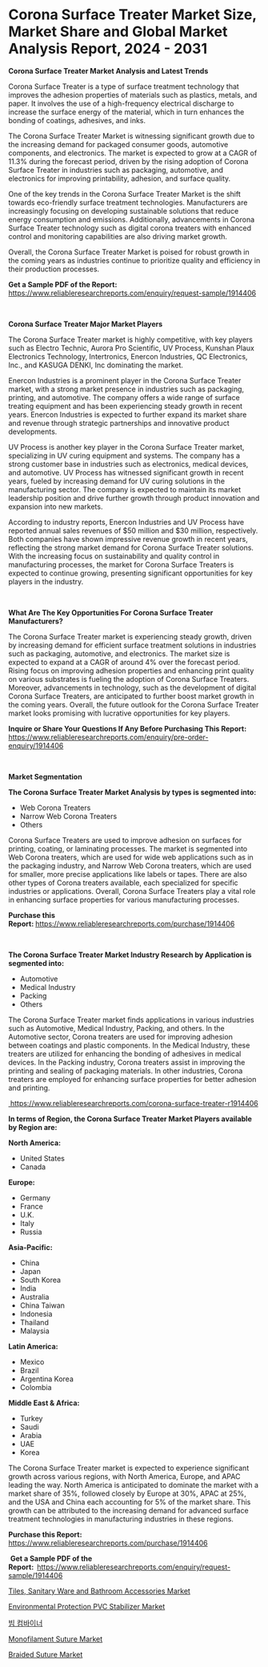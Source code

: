 <p><h1>Corona Surface Treater Market Size, Market Share and Global Market Analysis Report, 2024 - 2031</h1></p><p><strong>Corona Surface Treater Market Analysis and Latest Trends</strong></p>
<p><p>Corona Surface Treater is a type of surface treatment technology that improves the adhesion properties of materials such as plastics, metals, and paper. It involves the use of a high-frequency electrical discharge to increase the surface energy of the material, which in turn enhances the bonding of coatings, adhesives, and inks.</p><p>The Corona Surface Treater Market is witnessing significant growth due to the increasing demand for packaged consumer goods, automotive components, and electronics. The market is expected to grow at a CAGR of 11.3% during the forecast period, driven by the rising adoption of Corona Surface Treater in industries such as packaging, automotive, and electronics for improving printability, adhesion, and surface quality.</p><p>One of the key trends in the Corona Surface Treater Market is the shift towards eco-friendly surface treatment technologies. Manufacturers are increasingly focusing on developing sustainable solutions that reduce energy consumption and emissions. Additionally, advancements in Corona Surface Treater technology such as digital corona treaters with enhanced control and monitoring capabilities are also driving market growth.</p><p>Overall, the Corona Surface Treater Market is poised for robust growth in the coming years as industries continue to prioritize quality and efficiency in their production processes.</p></p>
<p><strong>Get a Sample PDF of the Report:&nbsp;</strong> <a href="https://www.reliableresearchreports.com/enquiry/request-sample/1914406">https://www.reliableresearchreports.com/enquiry/request-sample/1914406</a></p>
<p>&nbsp;</p>
<p><strong>Corona Surface Treater Major Market Players</strong></p>
<p><p>The Corona Surface Treater market is highly competitive, with key players such as Electro Technic, Aurora Pro Scientific, UV Process, Kunshan Plaux Electronics Technology, Intertronics, Enercon Industries, QC Electronics, Inc., and KASUGA DENKI, Inc dominating the market.</p><p>Enercon Industries is a prominent player in the Corona Surface Treater market, with a strong market presence in industries such as packaging, printing, and automotive. The company offers a wide range of surface treating equipment and has been experiencing steady growth in recent years. Enercon Industries is expected to further expand its market share and revenue through strategic partnerships and innovative product developments.</p><p>UV Process is another key player in the Corona Surface Treater market, specializing in UV curing equipment and systems. The company has a strong customer base in industries such as electronics, medical devices, and automotive. UV Process has witnessed significant growth in recent years, fueled by increasing demand for UV curing solutions in the manufacturing sector. The company is expected to maintain its market leadership position and drive further growth through product innovation and expansion into new markets.</p><p>According to industry reports, Enercon Industries and UV Process have reported annual sales revenues of $50 million and $30 million, respectively. Both companies have shown impressive revenue growth in recent years, reflecting the strong market demand for Corona Surface Treater solutions. With the increasing focus on sustainability and quality control in manufacturing processes, the market for Corona Surface Treaters is expected to continue growing, presenting significant opportunities for key players in the industry.</p></p>
<p>&nbsp;</p>
<p><strong>What Are The Key Opportunities For Corona Surface Treater Manufacturers?</strong></p>
<p><p>The Corona Surface Treater market is experiencing steady growth, driven by increasing demand for efficient surface treatment solutions in industries such as packaging, automotive, and electronics. The market size is expected to expand at a CAGR of around 4% over the forecast period. Rising focus on improving adhesion properties and enhancing print quality on various substrates is fueling the adoption of Corona Surface Treaters. Moreover, advancements in technology, such as the development of digital Corona Surface Treaters, are anticipated to further boost market growth in the coming years. Overall, the future outlook for the Corona Surface Treater market looks promising with lucrative opportunities for key players.</p></p>
<p><strong>Inquire or Share Your Questions If Any Before Purchasing This Report:</strong> <a href="https://www.reliableresearchreports.com/enquiry/pre-order-enquiry/1914406">https://www.reliableresearchreports.com/enquiry/pre-order-enquiry/1914406</a></p>
<p>&nbsp;</p>
<p><strong>Market Segmentation</strong></p>
<p><strong>The Corona Surface Treater Market Analysis by types is segmented into:</strong></p>
<p><ul><li>Web Corona Treaters</li><li>Narrow Web Corona Treaters</li><li>Others</li></ul></p>
<p><p>Corona Surface Treaters are used to improve adhesion on surfaces for printing, coating, or laminating processes. The market is segmented into Web Corona treaters, which are used for wide web applications such as in the packaging industry, and Narrow Web Corona treaters, which are used for smaller, more precise applications like labels or tapes. There are also other types of Corona treaters available, each specialized for specific industries or applications. Overall, Corona Surface Treaters play a vital role in enhancing surface properties for various manufacturing processes.</p></p>
<p><strong>Purchase this Report:&nbsp;</strong><a href="https://www.reliableresearchreports.com/purchase/1914406">https://www.reliableresearchreports.com/purchase/1914406</a></p>
<p>&nbsp;</p>
<p><strong>The Corona Surface Treater Market Industry Research by Application is segmented into:</strong></p>
<p><ul><li>Automotive</li><li>Medical Industry</li><li>Packing</li><li>Others</li></ul></p>
<p><p>The Corona Surface Treater market finds applications in various industries such as Automotive, Medical Industry, Packing, and others. In the Automotive sector, Corona treaters are used for improving adhesion between coatings and plastic components. In the Medical Industry, these treaters are utilized for enhancing the bonding of adhesives in medical devices. In the Packing industry, Corona treaters assist in improving the printing and sealing of packaging materials. In other industries, Corona treaters are employed for enhancing surface properties for better adhesion and printing.</p></p>
<p><a href="https://www.reliableresearchreports.com/corona-surface-treater-r1914406">&nbsp;https://www.reliableresearchreports.com/corona-surface-treater-r1914406</a></p>
<p><strong>In terms of Region, the Corona Surface Treater Market Players available by Region are:</strong></p>
<p>
    <p> <strong> North America: </strong>
        <ul>
            <li>United States</li>
            <li>Canada</li>
        </ul>
        </p> 
    <p> <strong> Europe: </strong>
        <ul>
            <li>Germany</li>
            <li>France</li>
            <li>U.K.</li>
            <li>Italy</li>
            <li>Russia</li>
        </ul>
        </p> 
    <p> <strong> Asia-Pacific: </strong>
        <ul>
            <li>China</li>
            <li>Japan</li>
            <li>South Korea</li>
            <li>India</li>
            <li>Australia</li>
            <li>China Taiwan</li>
            <li>Indonesia</li>
            <li>Thailand</li>
            <li>Malaysia</li>
        </ul>
        </p> 
    <p> <strong> Latin America: </strong>
        <ul>
            <li>Mexico</li>
            <li>Brazil</li>
            <li>Argentina Korea</li>
            <li>Colombia</li>
        </ul>
        </p> 
    <p> <strong> Middle East & Africa: </strong>
        <ul>
            <li>Turkey</li>
            <li>Saudi</li>
            <li>Arabia</li>
            <li>UAE</li>
            <li>Korea</li>
        </ul>
    </p>
    </p>
<p><p>The Corona Surface Treater market is expected to experience significant growth across various regions, with North America, Europe, and APAC leading the way. North America is anticipated to dominate the market with a market share of 35%, followed closely by Europe at 30%, APAC at 25%, and the USA and China each accounting for 5% of the market share. This growth can be attributed to the increasing demand for advanced surface treatment technologies in manufacturing industries in these regions.</p></p>
<p><strong>Purchase this Report: </strong><a href="https://www.reliableresearchreports.com/purchase/1914406">https://www.reliableresearchreports.com/purchase/1914406</a></p>
<p>&nbsp;<strong>Get a Sample PDF of the Report:&nbsp;&nbsp;</strong><a href="https://www.reliableresearchreports.com/enquiry/request-sample/1914406">https://www.reliableresearchreports.com/enquiry/request-sample/1914406</a></p>
<p><strong></strong></p>
<p><p><a href="https://issuu.com/reportprime-2/docs/tiles-sanitary-ware-and-bathroom-accessories-marke">Tiles, Sanitary Ware and Bathroom Accessories Market</a></p><p><a href="https://issuu.com/reportprime-2/docs/environmental-protection-pvc-stabilizer-market-siz">Environmental Protection PVC Stabilizer Market</a></p><p><a href="https://github.com/Hubertstyenger6685/Market-Research-Report-List-1/blob/main/822791540930.md">빔 컴바이너</a></p><p><a href="https://www.linkedin.com/pulse/monofilament-suture-market-insight-trends-growth-forecasted-o8hpe?trackingId=F0DBfhKdXcPP8K98JIlXXQ%3D%3D">Monofilament Suture Market</a></p><p><a href="https://www.linkedin.com/pulse/braided-suture-market-size-outlook-forecast-2024-2031-webometric-slroe?trackingId=ETuIlungtajvYt7cAhI1OA%3D%3D">Braided Suture Market</a></p></p>
